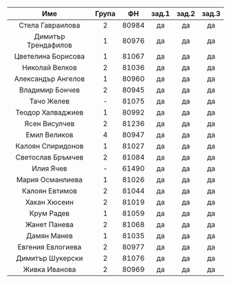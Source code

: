 |         Име         | Група |   ФН  | зад.1 | зад.2 | зад.3 |
|:-------------------:|:-----:|:-----:|:-----:|:-----:|:-----:|
|   Стела Гавраилова  |   2   | 80984 |   да  |   да  |   да  |
| Димитър Трендафилов |   1   | 80976 |   да  |   да  |   да  |
|  Цветелина Борисова |   1   | 81067 |   да  |   да  |   да  |
|    Николай Велков   |   2   | 81036 |   да  |   да  |   да  |
|  Александър Ангелов |   1   | 80960 |   да  |   да  |   да  |
|   Владимир Бончев   |   2   | 80945 |   да  |   да  |   да  |
|      Тачо Желев     |   -   | 81075 |   да  |   да  |   да  |
|  Теодор Халваджиев  |   1   | 80992 |   да  |   да  |   да  |
|    Ясен Висулчев    |   2   | 81236 |   да  |   да  |   да  |
|     Емил Великов    |   4   | 80947 |   да  |   да  |   да  |
|  Калоян Спиридонов  |   1   | 81027 |   да  |   да  |   да  |
|  Светослав Бръмчев  |   2   | 81084 |   да  |   да  |   да  |
|      Илия Ячев      |   -   | 61490 |   да  |   да  |   да  |
|   Мария Османлиева  |   1   | 81026 |   да  |   да  |   да  |
|    Калоян Евтимов   |   2   | 81044 |   да  |   да  |   да  |
|     Хакан Хюсеин    |   2   | 81019 |   да  |   да  |   да  |
|      Крум Радев     |   1   | 81059 |   да  |   да  |   да  |
|     Жанет Панева    |   2   | 81068 |   да  |   да  |   да  |
|     Дамян Манев     |   1   | 81035 |   да  |   да  |   да  |
|  Евгения Евлогиева  |   2   | 80977 |   да  |   да  |   да  |
|   Димитър Шукерски  |   2   | 81076 |   да  |   да  |   да  |
|    Живка Иванова    |   2   | 80969 |   да  |   да  |   да  |

